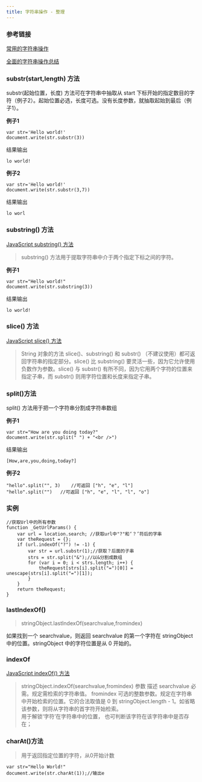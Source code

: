 ```yaml
---
title: 字符串操作 - 整理
---
```


### 参考链接

[常用的字符串操作](http://riny.net/2012/the-summary-of-javascript-string/)

[全面的字符串操作总结](http://louiszhai.github.io/2016/01/12/js.String/#charAt)



### substr(start,length) 方法

substr(起始位置，长度) 方法可在字符串中抽取从 start 下标开始的指定数目的字符（例子2）。起始位置必选，长度可选。没有长度参数，就抽取起始到最后（例子1）。

**例子1**

```
var str='Hello world!'
document.write(str.substr(3))
```
结果输出     
```
lo world!
```
**例子2**

```
var str='Hello world!'
document.write(str.substr(3,7))
```
结果输出     
```
lo worl
```


### substring() 方法

[JavaScript substring() 方法](http://www.w3school.com.cn/jsref/jsref_substring.asp)
>substring() 方法用于提取字符串中介于两个指定下标之间的字符。

**例子1**

```
var str="Hello world!"
document.write(str.substring(3))
```
结果输出
```
lo world!
```


### slice() 方法

[JavaScript slice() 方法](http://www.w3school.com.cn/jsref/jsref_slice_string.asp)
>String 对象的方法 slice()、substring() 和 substr() （不建议使用）都可返回字符串的指定部分。slice() 比 substring() 要灵活一些，因为它允许使用负数作为参数。slice() 与 substr() 有所不同，因为它用两个字符的位置来指定子串，而 substr() 则用字符位置和长度来指定子串。



### split()方法

split() 方法用于把一个字符串分割成字符串数组

**例子1**

```
var str="How are you doing today?"
document.write(str.split(" ") + "<br />")
```
结果输出     
```
[How,are,you,doing,today?]
```
**例子2**

```
"hello".split("", 3)	//可返回 ["h", "e", "l"]
"hello".split("")	//可返回 ["h", "e", "l", "l", "o"]
```


### 实例

```
//获取Url中的所有参数
function _GetUrlParams() {
    var url = location.search; //获取url中"?"和‘？’符后的字串
    var theRequest = {};
    if (url.indexOf("?") != -1) {
        var str = url.substr(1);//获取？后面的子串
        strs = str.split("&");//以&分割成数组
        for (var i = 0; i < strs.length; i++) {
            theRequest[strs[i].split("=")[0]] = unescape(strs[i].split("=")[1]);
        }
    }
    return theRequest;
}
```


### lastIndexOf()

>stringObject.lastIndexOf(searchvalue,fromindex)

如果找到一个 searchvalue，则返回 searchvalue 的第一个字符在 stringObject 中的位置。stringObject 中的字符位置是从 0 开始的。



### indexOf

[JavaScript indexOf() 方法](http://www.w3school.com.cn/jsref/jsref_indexOf.asp)
>stringObject.indexOf(searchvalue,fromindex)
>参数	描述
>searchvalue	必需。规定需检索的字符串值。
>fromindex	可选的整数参数。规定在字符串中开始检索的位置。它的合法取值是 0 到 stringObject.length - 1。如省略该参数，则将从字符串的首字符开始检索。    
>用于解锁‘字符’在字符串中的位置， 也可判断该字符在该字符串中是否存在；



### charAt()方法

>用于返回指定位置的字符，从0开始计数 
```
var str="Hello World!" 
document.write(str.charAt(1));//输出e 
```
